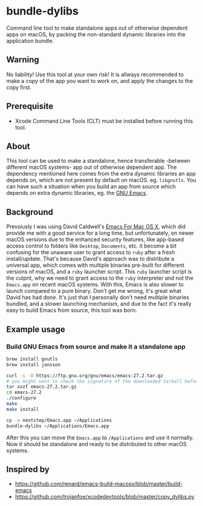 # bundle-dylibs
Command line tool to make standalone apps out of otherwise dependent apps on macOS, by packing the non-standard dynamic libraries into the application bundle.

## Warning
No liability! Use this tool at your own risk!
It is allways recommended to make a copy of the app you want to work on, and apply the changes to the copy first.

## Prerequisite
- Xcode Command Line Tools (CLT) must be installed before running this tool.

## About
This tool can be used to make a standalone, hence transferable -between different macOS systems- app out of otherwise dependent app.
The dependency mentioned here comes from the extra dynamic libraries an app depends on, which are not present by default on macOS. eg. `libgnutls`.
You can have such a situation when you build an app from source which depends on extra dynamic libraries, eg. the [GNU Emacs](https://www.gnu.org/software/emacs/).

## Background
Prevoiusly I was using David Caldwell's [Emacs For Mac OS X](https://emacsformacosx.com/), which did provide me with a good service for a long time, but unfortunately, on newer macOS versions due to the enhanced security features, like app-based access control to folders like `Desktop`, `Documents`, etc. it become a bit confusing for the unaware user to grant access to `ruby` after a fresh install/update.
That's because David's approach was to distribute a universal app, which comes with multiple binaries pre-built for different versions of macOS, and a `ruby` launcher script.
This `ruby` launcher script is the culprit, why we need to grant access to the `ruby` interpreter and not the `Emacs.app` on recent macOS systems. With this, Emacs is also slower to launch compared to a pure binary.
Don't get me wrong, it's great what David has had done. It's just that I personally don't need multiple binaries bundled, and a slower launching mechanism, and due to the fact it's really easy to build Emacs from source, this tool was born.

## Example usage
### Build GNU Emacs from source and make it a standalone app
```sh
brew install gnutls
brew install jansson

curl -s -O https://ftp.gnu.org/gnu/emacs/emacs-27.2.tar.gz
# you might want to check the signature of the downloaded tarball before you continue
tar xvzf emacs-27.2.tar.gz
cd emacs-27.2
./configure
make
make install

cp -a nextstep/Emacs.app ~/Applications
bundle-dylibs ~/Applications/Emacs.app
```

After this you can move the `Emacs.app` to `/Applications` and use it normally.
Now it should be standalone and ready to be distributed to other macOS systems.

## Inspired by
- https://github.com/renard/emacs-build-macosx/blob/master/build-emacs
- https://github.com/trojanfoe/xcodedevtools/blob/master/copy_dylibs.py
